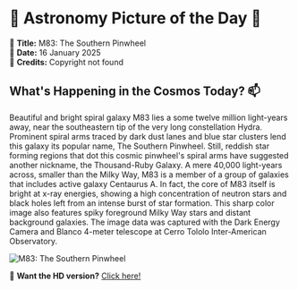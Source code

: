 # 🌌 **Astronomy Picture of the Day** 🌌

🔭 **Title:** M83: The Southern Pinwheel  
📅 **Date:** 16 January 2025  
📸 **Credits:** Copyright not found  

## **What's Happening in the Cosmos Today?** 📫

Beautiful and bright spiral galaxy M83 lies a some twelve million light-years away, near the southeastern tip of the very long constellation Hydra. Prominent spiral arms traced by dark dust lanes and blue star clusters lend this galaxy its popular name, The Southern Pinwheel.  Still, reddish star forming regions that dot this cosmic pinwheel's spiral arms have suggested another nickname, the Thousand-Ruby Galaxy. A mere 40,000 light-years across, smaller than the Milky Way, M83 is a member of a group of galaxies that includes active galaxy Centaurus A. In fact, the core of M83 itself is bright at x-ray energies, showing a high concentration of neutron stars and black holes left from an intense burst of star formation. This sharp color image also features spiky foreground Milky Way stars and distant background galaxies. The image data was captured with the Dark Energy Camera and Blanco 4-meter telescope at Cerro Tololo Inter-American Observatory.


![M83: The Southern Pinwheel](https://apod.nasa.gov/apod/image/2501/noirlab2429a_1024.jpg)

🌠 **Want the HD version?** [Click here!](https://apod.nasa.gov/apod/image/2501/noirlab2429a.jpg)
